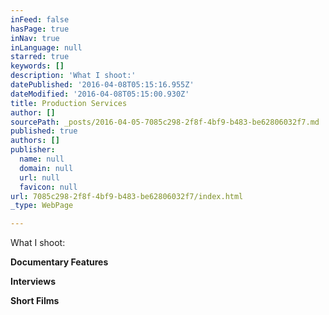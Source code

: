 ```yaml
---
inFeed: false
hasPage: true
inNav: true
inLanguage: null
starred: true
keywords: []
description: 'What I shoot:'
datePublished: '2016-04-08T05:15:16.955Z'
dateModified: '2016-04-08T05:15:00.930Z'
title: Production Services
author: []
sourcePath: _posts/2016-04-05-7085c298-2f8f-4bf9-b483-be62806032f7.md
published: true
authors: []
publisher:
  name: null
  domain: null
  url: null
  favicon: null
url: 7085c298-2f8f-4bf9-b483-be62806032f7/index.html
_type: WebPage

---
```

What I shoot:

**Documentary Features**

**Interviews**

**Short Films**